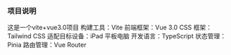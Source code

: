 ### 项目说明
这是一个vite+vue3.0项目 构建工具：Vite
前端框架：Vue 3.0
CSS 框架：Tailwind CSS
适配目标设备：iPad 平板电脑
开发语言：TypeScript
状态管理：Pinia
路由管理：Vue Router
